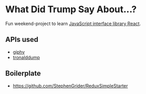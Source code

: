 # What Did Trump Say About...?

Fun weekend-project to learn [JavaScript interface library React](https://facebook.github.io/react/).

## APIs used

- [giphy](https://developers.giphy.com/)
- [tronalddump](https://docs.tronalddump.io/)

## Boilerplate

- https://github.com/StephenGrider/ReduxSimpleStarter
